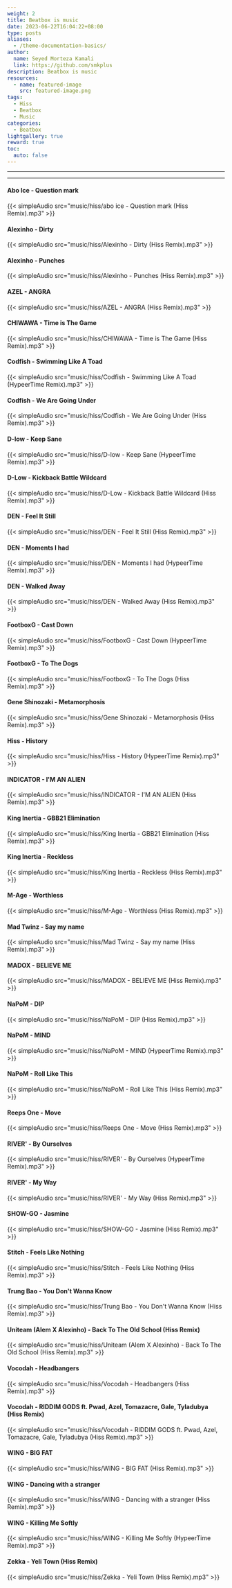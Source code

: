 ```yaml
---
weight: 2
title: Beatbox is music
date: 2023-06-22T16:04:22+08:00
type: posts
aliases:
  - /theme-documentation-basics/
author:
  name: Seyed Morteza Kamali
  link: https://github.com/smkplus
description: Beatbox is music
resources:
  - name: featured-image
    src: featured-image.png
tags:
  - Hiss
  - Beatbox
  - Music
categories:
  - Beatbox
lightgallery: true
reward: true
toc:
  auto: false
---
```

---
---


#### Abo Ice - Question mark
{{< simpleAudio src="music/hiss/abo ice - Question mark (Hiss Remix).mp3" >}}

#### Alexinho - Dirty
{{< simpleAudio src="music/hiss/Alexinho - Dirty (Hiss Remix).mp3" >}}

#### Alexinho - Punches
{{< simpleAudio src="music/hiss/Alexinho - Punches (Hiss Remix).mp3" >}}

#### AZEL - ANGRA
{{< simpleAudio src="music/hiss/AZEL - ANGRA (Hiss Remix).mp3" >}}

#### CHIWAWA - Time is The Game
{{< simpleAudio src="music/hiss/CHIWAWA - Time is The Game (Hiss Remix).mp3" >}}

#### Codfish - Swimming Like A Toad
{{< simpleAudio src="music/hiss/Codfish - Swimming Like A Toad (HypeerTime Remix).mp3" >}}

#### Codfish - We Are Going Under
{{< simpleAudio src="music/hiss/Codfish - We Are Going Under (Hiss Remix).mp3" >}}

#### D-low - Keep Sane
{{< simpleAudio src="music/hiss/D-low - Keep Sane (HypeerTime Remix).mp3" >}}

#### D-Low - Kickback Battle Wildcard
{{< simpleAudio src="music/hiss/D-Low - Kickback Battle Wildcard (Hiss Remix).mp3" >}}

#### DEN - Feel It Still
{{< simpleAudio src="music/hiss/DEN - Feel It Still (Hiss Remix).mp3" >}}

#### DEN - Moments I had
{{< simpleAudio src="music/hiss/DEN - Moments I had (HypeerTime Remix).mp3" >}}

#### DEN - Walked Away
{{< simpleAudio src="music/hiss/DEN - Walked Away (Hiss Remix).mp3" >}}

#### FootboxG - Cast Down
{{< simpleAudio src="music/hiss/FootboxG - Cast Down (HypeerTime Remix).mp3" >}}

#### FootboxG - To The Dogs
{{< simpleAudio src="music/hiss/FootboxG - To The Dogs (Hiss Remix).mp3" >}}

#### Gene Shinozaki - Metamorphosis
{{< simpleAudio src="music/hiss/Gene Shinozaki - Metamorphosis (Hiss Remix).mp3" >}}

#### Hiss - History
{{< simpleAudio src="music/hiss/Hiss - History (HypeerTime Remix).mp3" >}}

#### INDICATOR - I'M AN ALIEN
{{< simpleAudio src="music/hiss/INDICATOR - I'M AN ALIEN (Hiss Remix).mp3" >}}

#### King Inertia - GBB21 Elimination
{{< simpleAudio src="music/hiss/King Inertia - GBB21 Elimination (Hiss Remix).mp3" >}}

#### King Inertia - Reckless
{{< simpleAudio src="music/hiss/King Inertia - Reckless (Hiss Remix).mp3" >}}

#### M-Age - Worthless
{{< simpleAudio src="music/hiss/M-Age - Worthless (Hiss Remix).mp3" >}}

#### Mad Twinz - Say my name
{{< simpleAudio src="music/hiss/Mad Twinz - Say my name (Hiss Remix).mp3" >}}

#### MADOX - BELIEVE ME
{{< simpleAudio src="music/hiss/MADOX - BELIEVE ME (Hiss Remix).mp3" >}}

#### NaPoM - DIP
{{< simpleAudio src="music/hiss/NaPoM - DIP (Hiss Remix).mp3" >}}

#### NaPoM - MIND
{{< simpleAudio src="music/hiss/NaPoM - MIND (HypeerTime Remix).mp3" >}}

#### NaPoM - Roll Like This
{{< simpleAudio src="music/hiss/NaPoM - Roll Like This (Hiss Remix).mp3" >}}

#### Reeps One - Move
{{< simpleAudio src="music/hiss/Reeps One - Move (Hiss Remix).mp3" >}}

#### RIVER' - By Ourselves
{{< simpleAudio src="music/hiss/RIVER' - By Ourselves (HypeerTime Remix).mp3" >}}

#### RIVER' - My Way
{{< simpleAudio src="music/hiss/RIVER' - My Way (Hiss Remix).mp3" >}}

#### SHOW-GO - Jasmine
{{< simpleAudio src="music/hiss/SHOW-GO - Jasmine (Hiss Remix).mp3" >}}

#### Stitch - Feels Like Nothing
{{< simpleAudio src="music/hiss/Stitch - Feels Like Nothing (Hiss Remix).mp3" >}}

#### Trung Bao - You Don't Wanna Know
{{< simpleAudio src="music/hiss/Trung Bao - You Don't Wanna Know (Hiss Remix).mp3" >}}

#### Uniteam (Alem X Alexinho) - Back To The Old School (Hiss Remix)
{{< simpleAudio src="music/hiss/Uniteam (Alem X Alexinho) - Back To The Old School (Hiss Remix).mp3" >}}

#### Vocodah - Headbangers
{{< simpleAudio src="music/hiss/Vocodah - Headbangers (Hiss Remix).mp3" >}}

#### Vocodah - RIDDIM GODS ft. Pwad, Azel, Tomazacre, Gale, Tyladubya (Hiss Remix)
{{< simpleAudio src="music/hiss/Vocodah - RIDDIM GODS ft. Pwad, Azel, Tomazacre, Gale, Tyladubya (Hiss Remix).mp3" >}}

#### WING - BIG FAT 
{{< simpleAudio src="music/hiss/WING - BIG FAT (Hiss Remix).mp3" >}}

#### WING - Dancing with a stranger
{{< simpleAudio src="music/hiss/WING - Dancing with a stranger (Hiss Remix).mp3" >}}

#### WING - Killing Me Softly 
{{< simpleAudio src="music/hiss/WING - Killing Me Softly (HypeerTime Remix).mp3" >}}

#### Zekka - Yeli Town (Hiss Remix)
{{< simpleAudio src="music/hiss/Zekka - Yeli Town (Hiss Remix).mp3" >}}
